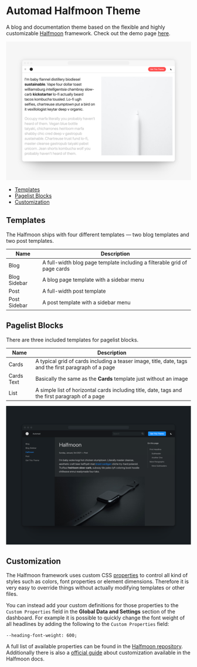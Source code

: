 # Automad Halfmoon Theme

A blog and documentation theme based on the flexible and highly customizable [Halfmoon](https://www.gethalfmoon.com) framework. Check out the demo page [here](https://halfmoon.dev.automad.org).

![](https://raw.githubusercontent.com/marcantondahmen/media-files/master/themes/halfmoon/post-light.png)

- [Templates](#templates)
- [Pagelist Blocks](#pagelist-blocks)
- [Customization](#customization)

## Templates

The Halfmoon ships with four different templates &mdash; two blog templates and two post templates.

| Name | Description |
| --- | --- |
| Blog | A full-width blog page template including a filterable grid of page cards |
| Blog Sidebar | A blog page template with a sidebar menu |
| Post | A full-width post template |
| Post Sidebar | A post template with a sidebar menu |

## Pagelist Blocks

There are three included templates for pagelist blocks.

| Name | Description |
| --- | --- |
| Cards | A typical grid of cards including a teaser image, title, date, tags and the first paragraph of a page |
| Cards Text | Basically the same as the **Cards** template just without an image |
| List | A simple list of horizontal  cards including title, date, tags and the first paragraph of a page |

![](https://raw.githubusercontent.com/marcantondahmen/media-files/master/themes/halfmoon/post-sidebar-dark.png)

## Customization

The Halfmoon framework uses custom CSS [properties](https://github.com/halfmoonui/halfmoon/blob/master/css/halfmoon-variables.css) to control all kind of styles such as colors, font properties or element dimensions. Therefore it is very easy to override things without actually modifying templates or other files. 

You can instead add your custom definitions for those properties to the `Custom Properties` field in the **Global Data and Settings** section of the dashboard. For example it is possible to quickly change the font weight of all headlines by adding the following to the `Custom Properties` field:

	--heading-font-weight: 600;

A full list of available properties can be found in the [Halfmoon repository](https://github.com/halfmoonui/halfmoon/blob/master/css/halfmoon-variables.css). Additionally there is also a [official guide](https://www.gethalfmoon.com/docs/customize/) about customization available in the Halfmoon docs.

